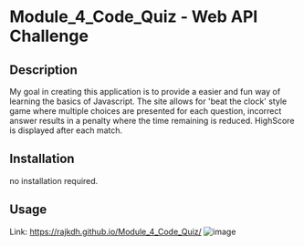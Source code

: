 # Module_4_Code_Quiz - Web API Challenge
## Description
My goal in creating this application is to provide a easier and fun way of learning the basics of Javascript.
The site allows for  'beat the clock' style game where multiple choices are presented for each question, incorrect
answer results in a penalty where the time remaining is reduced. HighScore is displayed after each match.

## Installation
no installation required.

## Usage
Link: https://rajkdh.github.io/Module_4_Code_Quiz/
![image](https://user-images.githubusercontent.com/112664790/191715515-ef0d6365-e26f-46df-9549-8cd415f166c7.png)


